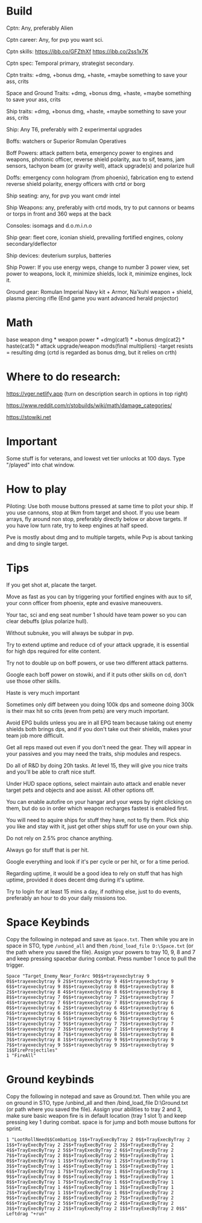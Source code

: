 # Build

Cptn: Any, preferably Alien

Cptn career: Any, for pvp you want sci.

Cptn skills: https://ibb.co/GFZthXf https://ibb.co/2ss1x7K

Cptn spec: Temporal primary, strategist secondary.

Cptn traits: +dmg, +bonus dmg, +haste, +maybe something to save your ass, crits

Space and Ground Traits: +dmg, +bonus dmg, +haste, +maybe something to save your ass, crits

Ship traits: +dmg, +bonus dmg, +haste, +maybe something to save your ass, crits

Ship: Any T6, preferably with 2 experimental upgrades

Boffs: watchers or Superior Romulan Operatives

Boff Powers: attack pattern beta, emergency power to engines and weapons, photonic officer, reverse shield polarity, aux to sif, teams, 
jam sensors, tachyon beam (or gravity well), attack upgrade(s) and polarize hull

Doffs: emergency conn hologram (from phoenix), fabrication eng to extend reverse shield polarity, energy officers with crtd or borg

Ship seating: any, for pvp you want cmdr intel

Ship Weapons: any, preferably with crtd mods, try to put cannons or beams or torps in front and 360 weps at the back

Consoles: isomags and d.o.m.i.n.o

Ship gear: fleet core, iconian shield, prevailing fortified engines, colony secondary/deflector

Ship devices: deuterium surplus, batteries

Ship Power: If you use energy weps, change to number 3 power view, set power to weapons, lock it, minimize shields, lock it, minimize engines, lock it.

Ground gear: Romulan Imperial Navy kit + Armor, Na'kuhl weapon + shield, plasma piercing rifle (End game you want advanced herald projector)

# Math

base weapon dmg * weapon power * +dmg(cat1) * +bonus dmg(cat2) * haste(cat3) * attack upgrade/weapon mods(final multipliers) -target resists = resulting dmg (crtd is regarded as bonus dmg, but it relies on crth)

# Where to do research:

https://vger.netlify.app (turn on description search in options in top right)

https://www.reddit.com/r/stobuilds/wiki/math/damage_categories/

https://stowiki.net

# Important

Some stuff is for veterans, and lowest vet tier unlocks at 100 days. Type "/played" into chat window.

# How to play

Piloting: Use both mouse buttons pressed at same time to pilot your ship. If you use cannons, stop at 9km from target and shoot. If you use beam arrays,
fly around non stop, preferably directly below or above targets. If you have low turn rate, try to keep engines at half speed.

Pve is mostly about dmg and to multiple targets, while Pvp is about tanking and dmg to single target.

# Tips

If you get shot at, placate the target. 

Move as fast as you can by triggering your fortified engines with aux to sif, your conn officer from phoenix, epte and evasive maneouvers.

Your tac, sci and eng seat number 1 should have team power so you can clear debuffs (plus polarize hull).

Without subnuke, you will always be subpar in pvp.

Try to extend uptime and reduce cd of your attack upgrade, it is essential for high dps required for elite content.

Try not to double up on boff powers, or use two different attack patterns. 

Google each boff power on stowiki, and if it puts other skills on cd, don't use those other skills.

Haste is very much important

Sometimes only diff between you doing 100k dps and someone doing 300k is their max hit so crits (even from pets) are very much important.

Avoid EPG builds unless you are in all EPG team because taking out enemy shields both brings dps, and if you don't take out their shields, makes your team job more difficult.

Get all reps maxed out even if you don't need the gear. They will appear in your passives and you may need the traits, ship modules and respecs.

Do all of R&D by doing 20h tasks. At level 15, they will give you nice traits and you'll be able to craft nice stuff.

Under HUD space options, select maintain auto attack and enable never target pets and objects and aoe asisst. All other options off.

You can enable autofire on your hangar and your weps by right clicking on them, but do so in order which weapon recharges fastest is enabled first.

You will need to aquire ships for stuff they have, not to fly them. Pick ship you like and stay with it, just get other ships stuff for use on your own ship.

Do not rely on 2.5% proc chance anything. 

Always go for stuff that is per hit. 

Google everything and look if it's per cycle or per hit, or for a time period.

Regarding uptime, it would be a good idea to rely on stuff that has high uptime, provided it does decent dmg during it's uptime.

Try to login for at least 15 mins a day, if nothing else, just to do events, preferably an hour to do your daily missions too.

# Space Keybinds

Copy the following in notepad and save as `Space.txt`. Then while you are in space in STO, type `/unbind_all` and then `/bind_load_file D:\Space.txt` (or the path where you saved the file). 
Assign your powers to tray 10, 9, 8 and 7 and keep pressing spacebar during combat. Press number 1 once to pull the trigger.

```
Space "Target_Enemy_Near_ForArc 90$$+trayexecbytray 9 0$$+trayexecbytray 9 2$$+trayexecbytray 9 4$$+trayexecbytray 9 6$$+trayexecbytray 9 8$$+trayexecbytray 8 0$$+trayexecbytray 8 2$$+trayexecbytray 8 4$$+trayexecbytray 8 6$$+trayexecbytray 8 8$$+trayexecbytray 7 0$$+trayexecbytray 7 2$$+trayexecbytray 7 4$$+trayexecbytray 7 6$$+trayexecbytray 7 8$$+trayexecbytray 6 0$$+trayexecbytray 6 2$$+trayexecbytray 6 4$$+trayexecbytray 6 6$$+trayexecbytray 6 8$$+trayexecbytray 6 9$$+trayexecbytray 6 7$$+trayexecbytray 6 5$$+trayexecbytray 6 3$$+trayexecbytray 6 1$$+trayexecbytray 7 9$$+trayexecbytray 7 7$$+trayexecbytray 7 5$$+trayexecbytray 7 3$$+trayexecbytray 7 1$$+trayexecbytray 8 9$$+trayexecbytray 8 7$$+trayexecbytray 8 5$$+trayexecbytray 8 3$$+trayexecbytray 8 1$$+trayexecbytray 9 9$$+trayexecbytray 9 7$$+trayexecbytray 9 5$$+trayexecbytray 9 3$$+trayexecbytray 9 1$$FireProjectiles"
1 "FireAll"
```

# Ground keybinds

Copy the following in notepad and save as Ground.txt. Then while you are on ground in STO, type /unbind_all and then /bind_load_file D:\Ground.txt (or path where you saved the file). 
Assign your abilities to tray 2 and 3, make sure basic weapon fire is in default location (tray 1 slot 1) and keep pressing key 1 during combat. 
space is for jump and both mouse buttons for sprint.
 
```
1 "LootRollNeed$$CombatLog 1$$+TrayExecByTray 2 0$$+TrayExecByTray 2 1$$+TrayExecByTray 2 2$$+TrayExecByTray 2 3$$+TrayExecByTray 2 4$$+TrayExecByTray 2 5$$+TrayExecByTray 2 6$$+TrayExecByTray 2 7$$+TrayExecByTray 2 8$$+TrayExecByTray 2 9$$+TrayExecByTray 1 0$$+TrayExecByTray 1 1$$+TrayExecByTray 1 2$$+TrayExecByTray 1 3$$+TrayExecByTray 1 4$$+TrayExecByTray 1 5$$+TrayExecByTray 1 6$$+TrayExecByTray 1 7$$+TrayExecByTray 1 8$$+TrayExecByTray 1 9$$+TrayExecByTray 0 0$$+TrayExecByTray 1 9$$+TrayExecByTray 1 8$$+TrayExecByTray 1 7$$+TrayExecByTray 1 6$$+TrayExecByTray 1 5$$+TrayExecByTray 1 4$$+TrayExecByTray 1 3$$+TrayExecByTray 1 2$$+TrayExecByTray 1 1$$+TrayExecByTray 1 0$$+TrayExecByTray 2 9$$+TrayExecByTray 2 8$$+TrayExecByTray 2 7$$+TrayExecByTray 2 6$$+TrayExecByTray 2 5$$+TrayExecByTray 2 4$$+TrayExecByTray 2 3$$+TrayExecByTray 2 2$$+TrayExecByTray 2 1$$+TrayExecByTray 2 0$$"
Leftdrag "+run"
```
